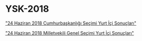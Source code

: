 # YSK-2018

["24 Haziran 2018 Cumhurbaşkanlığı Seçimi Yurt İçi Sonuçları"](https://drive.google.com/file/d/12ZU_0iO7PZ0-xEX4aDUO7j-qWPanpMVa/view?usp=sharing)

["24 Haziran 2018 Milletvekili Genel Seçimi Yurt İçi Sonuçları"](https://drive.google.com/file/d/1obPqtMaTg-HCF11-AOmQ8rKQpaUywFz4/view?usp=sharing)
